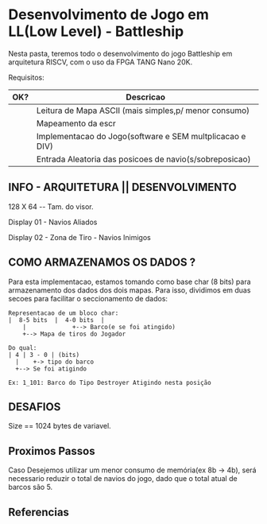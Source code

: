 # Desenvolvimento de Jogo em LL(Low Level) - Battleship

Nesta pasta, teremos todo o desenvolvimento do jogo Battleship em arquitetura RISCV, com  o uso da FPGA TANG Nano 20K.

Requisitos: 

|OK?|Descricao|
|-|-|
||Leitura de Mapa ASCII (mais simples,p/ menor consumo)|
||Mapeamento da escr|
||Implementacao do Jogo(software e SEM multplicacao e DIV)|
||Entrada Aleatoria das posicoes de navio(s/sobreposicao)|



## INFO - ARQUITETURA  || DESENVOLVIMENTO
128 X 64 -- Tam. do visor. 

Display 01 - Navios Aliados

Display 02 - Zona de Tiro  - Navios Inimigos

## COMO ARMAZENAMOS OS DADOS ? 
Para esta implementacao, estamos tomando como base char (8 bits) para armazenamento dos dados dos dois mapas. Para isso, dividimos em duas secoes para facilitar o seccionamento de dados:

```
Representacao de um bloco char:
|  8-5 bits  |  4-0 bits  |
    |             +--> Barco(e se foi atingido)
    +--> Mapa de tiros do Jogador

Do qual: 
| 4 | 3 - 0 | (bits)
  |    +-> tipo do barco
  +--> Se foi atigindo

Ex: 1_101: Barco do Tipo Destroyer Atigindo nesta posição
```

## DESAFIOS
Size == 1024  bytes de variavel.

## Proximos Passos
Caso Desejemos utilizar um menor consumo de memória(ex 8b -> 4b), será necessario reduzir o total de navios do jogo, dado que o total atual de barcos são 5.



## Referencias

